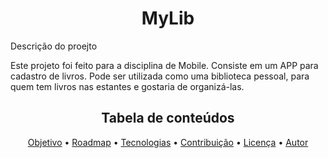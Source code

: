 <h1 align="center">MyLib</h1>

 Descrição do proejto
<p>Este projeto foi feito para a disciplina de Mobile. Consiste em um APP para cadastro de livros. Pode ser utilizada como uma biblioteca pessoal, para quem tem livros nas estantes e gostaria de organizá-las. </p>
<h2 align="center">Tabela de conteúdos</h2>
 <p align="center">
 <a href="#objetivo">Objetivo</a> •
 <a href="#roadmap">Roadmap</a> • 
 <a href="#tecnologias">Tecnologias</a> • 
 <a href="#contribuicao">Contribuição</a> • 
 <a href="#licenc-a">Licença</a> • 
 <a href="#autor">Autor</a>
</p>


 
